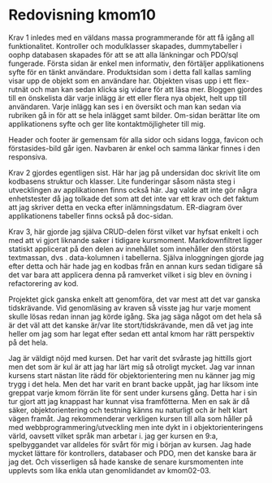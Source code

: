 ---
---
Redovisning kmom10
=========================

Krav 1 inledes med en väldans massa programmerande för att få igång all funktionalitet.
Kontroller och modulklasser skapades, dummytabeller i oophp databasen skapades för att se att alla länkningar och PDO/sql fungerade. Första sidan är enkel men informativ, den förtäljer applikationens syfte för en tänkt användare. Produktsidan som i detta fall kallas samling visar upp de objekt som en användare har. Objekten visas upp i ett flex-rutnät och man kan sedan klicka sig vidare för att läsa mer. Bloggen gjordes till en önskelista där varje inlägg är ett eller flera nya objekt, helt upp till användaren. Varje inlägg kan ses i en översikt och man kan sedan via rubriken gå in för att se hela inlägget samt bilder.
Om-sidan berättar lite om applikationens syfte och ger lite kontaktmöjligheter till mig.

Header och footer är gemensam för alla sidor och sidans logga, favicon och förstasides-bild går igen. Navbaren är enkel och samma länkar finnes i den responsiva.

Krav 2 gjordes egentligen sist. Här har jag på undersidan doc skrivit lite om kodbasens struktur och klasser.
Lite funderingar såsom nästa steg i utvecklingen av applikationen finns också här.
Jag valde att inte gör några enhetstester då jag tolkade det som att det inte var ett krav och det faktum att jag skriver detta en vecka efter inlämningsdatum.
ER-diagram över applikationens tabeller finns också på doc-sidan.

Krav 3, här gjorde jag själva CRUD-delen först vilket var hyfsat enkelt i och med att vi gjort liknande saker i tidigare kursmoment. Markdownfiltret ligger statiskt applicerat på den delen av innehållet som innehåller den största textmassan, dvs . data-kolumnen i tabellerna. Själva inloggningen gjorde jag efter detta och här hade jag en kodbas från en annan kurs sedan tidigare så det var bara att applicera denna på ramverket vilket i sig blev en övning i refactorering av kod.

Projektet gick ganska enkelt att genomföra, det var mest att det var ganska tidskrävande. Vid genomläsing av kraven så visste jag hur varje moment skulle lösas redan innan jag körde igång. Ska jag säga något om det hela så är det väl att det kanske är/var lite stort/tidskrävande, men då vet jag inte heller om jag som har legat efter sedan ett antal kmom har rätt perspektiv på det hela.  

Jag är väldigt nöjd med kursen. Det har varit det svåraste jag hittills gjort men det som är kul är att jag har lärt mig så otroligt mycket. Jag var innan kursens start nästan lite rädd för objektorientering men nu känner jag mig trygg i det hela. Men det har varit en brant backe uppåt, jag har liksom inte greppat varje kmom förrän lite för sent under kursens gång. Detta har i sin tur gjort att jag knappast har kunnat visa framfötterna. Men en sak är då säker, objektorientering och testning känns nu naturligt och är helt klart vägen framåt.
Jag rekommenderar verkligen kursen till alla som håller på med webbprogrammering/utveckling men inte dykt in i objektorienteringens värld, oavsett vilket språk man arbetar i.
jag ger kursen en 9:a, spelbyggandet var alldeles för svårt för mig i början av kursen. Jag hade mycket lättare för kontrollers, databaser och PDO, men det kanske bara är jag det. Och visserligen så hade kanske de senare kursmomenten inte upplevts som lika enkla utan genomlidandet av kmom02-03.
